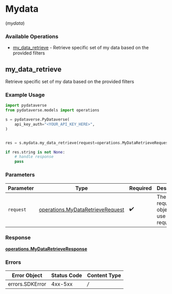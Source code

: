 # Mydata
(*mydata*)

### Available Operations

* [my_data_retrieve](#my_data_retrieve) - Retrieve specific set of my data based on the provided filters

## my_data_retrieve

Retrieve specific set of my data based on the provided filters

### Example Usage

```python
import pydataverse
from pydataverse.models import operations

s = pydataverse.PyDataverse(
    api_key_auth="<YOUR_API_KEY_HERE>",
)


res = s.mydata.my_data_retrieve(request=operations.MyDataRetrieveRequest())

if res.string is not None:
    # handle response
    pass

```

### Parameters

| Parameter                                                                            | Type                                                                                 | Required                                                                             | Description                                                                          |
| ------------------------------------------------------------------------------------ | ------------------------------------------------------------------------------------ | ------------------------------------------------------------------------------------ | ------------------------------------------------------------------------------------ |
| `request`                                                                            | [operations.MyDataRetrieveRequest](../../models/operations/mydataretrieverequest.md) | :heavy_check_mark:                                                                   | The request object to use for the request.                                           |


### Response

**[operations.MyDataRetrieveResponse](../../models/operations/mydataretrieveresponse.md)**
### Errors

| Error Object    | Status Code     | Content Type    |
| --------------- | --------------- | --------------- |
| errors.SDKError | 4xx-5xx         | */*             |
